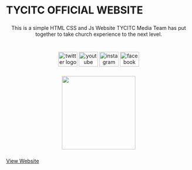<h1 align="left">TYCITC OFFICIAL WEBSITE</h1>

###

<p align="center">This is a simple HTML CSS and Js Website TYCITC Media Team has put together to take church experience to the next level.</p>

###

<br clear="both">

<div align="center">
  <a href="https://x.com/fgciwg?s=21&t=MZ_CglXidKsnsfsbO6uu8w"><img src="https://raw.githubusercontent.com/maurodesouza/profile-readme-generator/master/src/assets/icons/social/twitter/default.svg" width="52" height="40" alt="twitter logo"  /></a>
  <a href="https://www.youtube.com/@fgciwg"><img src="https://raw.githubusercontent.com/maurodesouza/profile-readme-generator/master/src/assets/icons/social/youtube/default.svg" width="52" height="40" alt="youtube logo"  /></a>
  <a href="https://www.instagram.com/fgci.wg?igsh=c2p4bXB1N2ZtcHVz"><img src="https://raw.githubusercontent.com/maurodesouza/profile-readme-generator/master/src/assets/icons/social/instagram/default.svg" width="52" height="40" alt="instagram logo"  /></a>
  <a href="https://web.facebook.com/fgci.wg"><img src="https://raw.githubusercontent.com/maurodesouza/profile-readme-generator/master/src/assets/icons/social/facebook/default.svg" width="52" height="40" alt="facebook logo"  /></a>
</div>

###

<div align="center">
  <img height="200" src="./images/bg.jpg"  />
</div>

###
<a href="https://www.tycitc.org">View Website</a>
